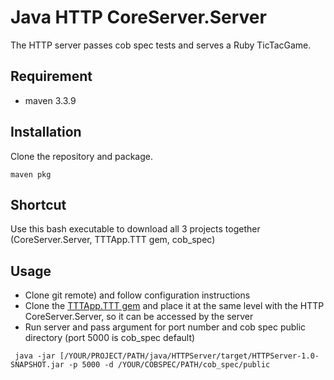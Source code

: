 # Java HTTP CoreServer.Server

The HTTP server passes cob spec tests and serves a Ruby TicTacGame.


## Requirement
- maven 3.3.9

## Installation
Clone the repository and package.

```maven pkg```

## Shortcut
Use this bash executable to download all 3 projects together (CoreServer.Server, TTTApp.TTT gem, cob_spec)

## Usage
- Clone git remote) and follow configuration instructions
- Clone the [TTTApp.TTT gem](https://github.com/andarcabrera/tttj_gem) and place it at the same level with the HTTP CoreServer.Server, so it can be accessed by the server
- Run server and pass argument for port number and cob spec public directory (port 5000 is cob_spec default)

``` java -jar [/YOUR/PROJECT/PATH/java/HTTPServer/target/HTTPServer-1.0-SNAPSHOT.jar -p 5000 -d /YOUR/COBSPEC/PATH/cob_spec/public```

